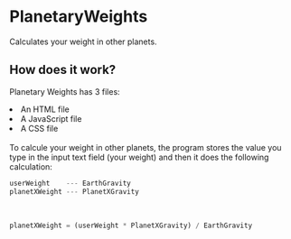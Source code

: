 # PlanetaryWeights
Calculates your weight in other planets.

## How does it work?
Planetary Weights has 3 files:
<li>An HTML file</li>
<li>A JavaScript file</li>
<li>A CSS file</li>
<br>
To calcule your weight in other planets, the program stores the value you type in the input text field (your weight) and then
it does the following calculation:

```javascript
userWeight    --- EarthGravity
planetXWeight --- PlanetXGravity
```

<br>

```javascript
planetXWeight = (userWeight * PlanetXGravity) / EarthGravity
```
